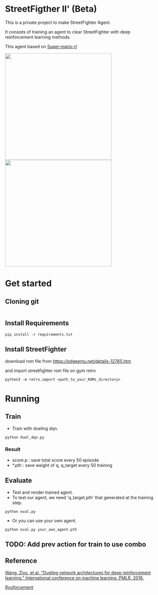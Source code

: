 # StreetFigther II' (Beta)

This is a private project to make StreetFighter Agent.

It consists of training an agent to clear StreetFighter with deep reinforcement learning methods.

This agent based on [Super-mario-rl](https://github.com/jiseongHAN/Super-Mario-RL.git)

<p float="center">
  <img src="asset/ex1.gif" width="350" />
  <img src="asset/ex2.gif" width="350" /> 
</p>

# Get started


## Cloning git

```
```


## Install Requirements
```
pip install -r requirements.txt
```

## Install StreetFighter

download rom file from https://edgeemu.net/details-12765.htm

and import streetfighter rom file on gym retro
```
python3 -m retro.import <path_to_your_ROMs_directory>
```

# Running

## Train

* Train with dueling dqn.
```
python duel_dqn.py
```

### Result
* score.p : save total score every 50 episode
* *.pth : save weight of q, q_target every 50 training


## Evaluate
* Test and render trained agent.
* To test our agent, we need 'q_target.pth' that generated at the training step.
```
python eval.py
```
* Or you can use your own agent.
```
python eval.py your_own_agent.pth
```


## TODO: Add prev action for train to use combo

## Reference
[Wang, Ziyu, et al. "Dueling network architectures for deep reinforcement learning." International conference on machine learning. PMLR, 2016.](https://arxiv.org/pdf/1511.06581.pdf)

[Ryuforcement](https://github.com/Camille-Gouneau/Ryuforcement)
